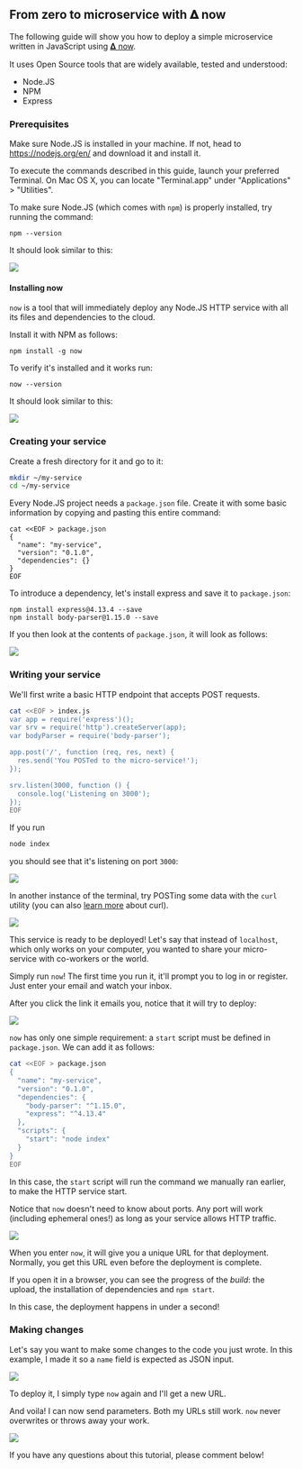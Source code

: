 ## From zero to microservice with 𝚫 now

The following guide will show you how to deploy a simple microservice written in JavaScript using [𝚫 now](https://zeit.co/now).

It uses Open Source tools that are widely available, tested and understood:

- Node.JS
- NPM
- Express

### Prerequisites

Make sure Node.JS is installed in your machine. If not, head to https://nodejs.org/en/ and download it and install it.

To execute the commands described in this guide, launch your preferred Terminal. On Mac OS X, you can locate "Terminal.app" under "Applications" > "Utilities".

To make sure Node.JS (which comes with `npm`) is properly installed, try running the command:

```
npm --version
```

It should look similar to this:

![](https://cloudup.com/cebs58aBhVA+)

#### Installing now

`now` is a tool that will immediately deploy any Node.JS HTTP service with all its files and dependencies to the cloud.

Install it with NPM as follows:

```
npm install -g now
```

To verify it's installed and it works run:

```
now --version
```

It should look similar to this:

![](https://cloudup.com/c4ZUmYsu8eg+)

### Creating your service

Create a fresh directory for it and go to it:

```bash
mkdir ~/my-service
cd ~/my-service
```

Every Node.JS project needs a `package.json` file. Create it with some basic information by copying and pasting this entire command:

```
cat <<EOF > package.json
{
  "name": "my-service",
  "version": "0.1.0",
  "dependencies": {}
}
EOF
```

To introduce a dependency, let's install express and save it to `package.json`:

```
npm install express@4.13.4 --save
npm install body-parser@1.15.0 --save
```

If you then look at the contents of `package.json`, it will look as follows:

![](https://cloudup.com/c6bN2x_Jg5U+)

### Writing your service

We'll first write a basic HTTP endpoint that accepts POST requests.

```bash
cat <<EOF > index.js
var app = require('express')();
var srv = require('http').createServer(app);
var bodyParser = require('body-parser');

app.post('/', function (req, res, next) {
  res.send('You POSTed to the micro-service!');
});

srv.listen(3000, function () {
  console.log('Listening on 3000');
});
EOF
```

If you run

```bash
node index
```

you should see that it's listening on port `3000`:

![](https://cloudup.com/cwpL9YhyyxX+)

In another instance of the terminal, try POSTing some data with the `curl` utility (you can also [learn more](https://gist.github.com/caspyin/2288960) about curl).

![](https://cloudup.com/ca0oi9Mo864+)

This service is ready to be deployed! Let's say that instead of `localhost`, which only works on your computer, you wanted to share your micro-service with co-workers or the world.

Simply run `now`! The first time you run it, it'll prompt you to log in or register. Just enter your email and watch your inbox.

After you click the link it emails you, notice that it will try to deploy:

![](https://cloudup.com/cCT5RT5yC8j+)

`now` has only one simple requirement: a `start` script must be defined in `package.json`. We can add it as follows:

```bash
cat <<EOF > package.json
{
  "name": "my-service",
  "version": "0.1.0",
  "dependencies": {
    "body-parser": "^1.15.0",
    "express": "^4.13.4"
  },
  "scripts": {
    "start": "node index"
  }
}
EOF
```

In this case, the `start` script will run the command we manually ran earlier, to make the HTTP service start.

Notice that `now` doesn't need to know about ports. Any port will work (including ephemeral ones!) as long as your service allows HTTP traffic.

![](https://cloudup.com/cD69_TiT_5z+)

When you enter `now`, it will give you a unique URL for that deployment. Normally, you get this URL even before the deployment is complete.

If you open it in a browser, you can see the progress of the _build_: the upload, the installation of dependencies and `npm start`.

In this case, the deployment happens in under a second!

### Making changes

Let's say you want to make some changes to the code you just wrote. In this example, I made it so a `name` field is expected as JSON input.

![](https://cloudup.com/caKMo02igl0+)

To deploy it, I simply type `now` again and I'll get a new URL.

And voila! I can now send parameters. Both my URLs still work. `now` never overwrites or throws away your work.

![](https://cloudup.com/cFatYEe9AqS+)

If you have any questions about this tutorial, please comment below!